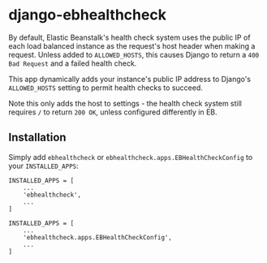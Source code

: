 # django-ebhealthcheck

By default, Elastic Beanstalk's health check system uses the public IP of each
load balanced instance as the request's host header when making a request.
Unless added to `ALLOWED_HOSTS`, this causes Django to return a `400 Bad
Request` and a failed health check.

This app dynamically adds your instance's public IP address to Django's
`ALLOWED_HOSTS` setting to permit health checks to succeed.

Note this only adds the host to settings - the health check system still
requires `/` to return `200 OK`, unless configured differently in EB.

## Installation

Simply add `ebhealthcheck` or `ebhealthcheck.apps.EBHealthCheckConfig` to your
`INSTALLED_APPS`:

```
INSTALLED_APPS = [
    ...
    'ebhealthcheck',
    ...
]
```

```
INSTALLED_APPS = [
    ...
    'ebhealthcheck.apps.EBHealthCheckConfig',
    ...
]
```
